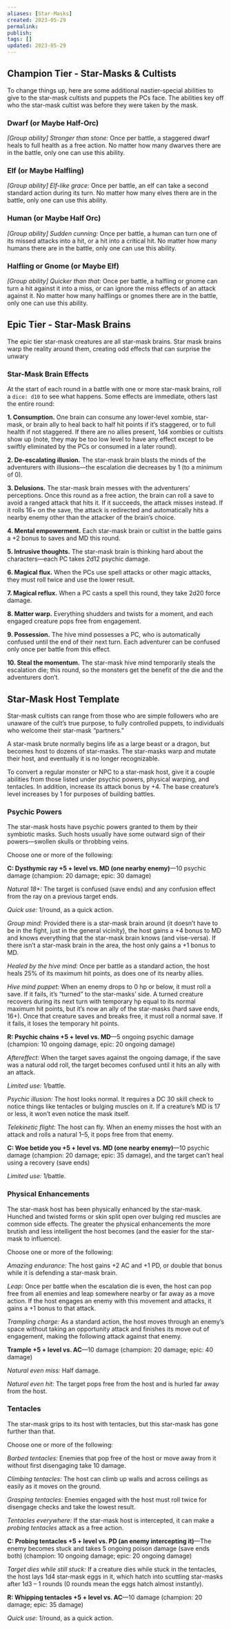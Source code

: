 ```yaml
---
aliases: [Star-Masks]
created: 2023-05-29
permalink: 
publish: 
tags: []
updated: 2023-05-29
---
```


## Champion Tier - Star-Masks & Cultists

To change things up, here are some additional nastier-special abilities to give to the star-mask cultists and puppets the PCs face. The abilities key off who the star-mask cultist was before they were taken by the mask.

### Dwarf (or Maybe Half-Orc)

*\[Group ability\] Stronger than stone:* Once per battle, a staggered dwarf heals to full health as a free action. No matter how many dwarves there are in the battle, only one can use this ability.

### Elf (or Maybe Halfling)

*\[Group ability\] Elf-like grace:* Once per battle, an elf can take a second standard action during its turn. No matter how many elves there are in the battle, only one can use this ability.

### Human (or Maybe Half Orc)

*\[Group ability\] Sudden cunning:* Once per battle, a human can turn one of its missed attacks into a hit, or a hit into a critical hit. No matter how many humans there are in the battle, only one can use this ability.

### Halfling or Gnome (or Maybe Elf)

*\[Group ability\] Quicker than that:* Once per battle, a halfling or gnome can turn a hit against it into a miss, or can ignore the miss effects of an attack against it. No matter how many halflings or gnomes there are in the battle, only one can use this ability.

## Epic Tier - Star-Mask Brains

The epic tier star-mask creatures are all star-mask brains. Star mask brains warp the reality around them, creating odd effects that can surprise the unwary

### Star-Mask Brain Effects

At the start of each round in a battle with one or more star-mask brains, roll a `dice: d10` to see what happens. Some effects are immediate, others last the entire round:

**1. Consumption.** One brain can consume any lower-level xombie, star-mask, or brain ally to heal back to half hit points if it’s staggered, or to full health if not staggered. If there are no allies present, 1d4 xombies or cultists show up (note, they may be too low level to have any effect except to be swiftly eliminated by the PCs or consumed in a later round).

**2. De-escalating illusion.** The star-mask brain blasts the minds of the adventurers with illusions—the escalation die decreases by 1 (to a minimum of 0).

**3. Delusions.** The star-mask brain messes with the adventurers’ perceptions. Once this round as a free action, the brain can roll a save to avoid a ranged attack that hits it. If it succeeds, the attack misses instead. If it rolls 16+ on the save, the attack is redirected and automatically hits a nearby enemy other than the attacker of the brain’s choice.

**4. Mental empowerment.** Each star-mask brain or cultist in the battle gains a +2 bonus to saves and MD this round.

**5. Intrusive thoughts.** The star-mask brain is thinking hard about the characters—each PC takes 2d12 psychic damage.

**6. Magical flux.** When the PCs use spell attacks or other magic attacks, they must roll twice and use the lower result.

**7. Magical reflux.** When a PC casts a spell this round, they take 2d20 force damage.

**8. Matter warp.** Everything shudders and twists for a moment, and each engaged creature pops free from engagement.

**9. Possession.** The hive mind possesses a PC, who is automatically confused until the end of their next turn. Each adventurer can be confused only once per battle from this effect.

**10. Steal the momentum.** The star-mask hive mind temporarily steals the escalation die; this round, so the monsters get the benefit of the die and the adventurers don’t. 

## Star-Mask Host Template

Star-mask cultists can range from those who are simple followers who are unaware of the cult’s true purpose, to fully controlled puppets, to individuals who welcome their star-mask “partners.”

A star-mask brute normally begins life as a large beast or a dragon, but becomes host to dozens of star-masks. The star-masks warp and mutate their host, and eventually it is no longer recognizable.

To convert a regular monster or NPC to a star-mask host, give it a couple abilities from those listed under psychic powers, physical warping, and tentacles. In addition, increase its attack bonus by +4. The base creature’s level increases by 1 for purposes of building battles.

### Psychic Powers

The star-mask hosts have psychic powers granted to them by their symbiotic masks. Such hosts usually have some outward sign of their powers—swollen skulls or throbbing veins.

Choose one or more of the following:

**C: Dysthymic ray +5 + level vs. MD (one nearby enemy)**—10 psychic damage (champion: 20 damage; epic: 30 damage)

*Natural 18+:* The target is confused (save ends) and any confusion effect from the ray on a previous target ends.

*Quick use:* 1/round, as a quick action.

*Group mind:* Provided there is a star-mask brain around (it doesn’t have to be in the fight, just in the general vicinity), the host gains a +4 bonus to MD and knows everything that the star-mask brain knows (and vise-versa). If there isn’t a star-mask brain in the area, the host only gains a +1 bonus to MD.

*Healed by the hive mind:* Once per battle as a standard action, the host heals 25% of its maximum hit points, as does one of its nearby allies.

*Hive mind puppet:* When an enemy drops to 0 hp or below, it must roll a save. If it fails, it’s “turned” to the star-masks’ side. A turned creature recovers during its next turn with temporary hp equal to its normal maximum hit points, but it’s now an ally of the star-masks (hard save ends, 16+). Once that creature saves and breaks free, it must roll a normal save. If it fails, it loses the temporary hit points.

**R: Psychic chains +5 + level vs. MD**—5 ongoing psychic damage (champion: 10 ongoing damage, epic: 20 ongoing damage)

*Aftereffect:* When the target saves against the ongoing damage, if the save was a natural odd roll, the target becomes confused until it hits an ally with an attack.

*Limited use:* 1/battle.

*Psychic illusion:* The host looks normal. It requires a DC 30 skill check to notice things like tentacles or bulging muscles on it. If a creature’s MD is 17 or less, it won’t even notice the mask itself.

*Telekinetic flight:* The host can fly. When an enemy misses the host with an attack and rolls a natural 1–5, it pops free from that enemy.

**C: Woe betide you +5 + level vs. MD (one nearby enemy)**—10 psychic damage (champion: 20 damage; epic: 35 damage), and the target can’t heal using a recovery (save ends)

*Limited use:* 1/battle.

### Physical Enhancements

The star-mask host has been physically enhanced by the star-mask. Hunched and twisted forms or skin split open over bulging red muscles are common side effects. The greater the physical enhancements the more brutish and less intelligent the host becomes (and the easier for the star-mask to influence).

Choose one or more of the following:

*Amazing endurance:* The host gains +2 AC and +1 PD, or double that bonus while it is defending a star-mask brain.

*Leap:* Once per battle when the escalation die is even, the host can pop free from all enemies and leap somewhere nearby or far away as a move action. If the host engages an enemy with this movement and attacks, it gains a +1 bonus to that attack.

*Trampling charge:* As a standard action, the host moves through an enemy’s space without taking an opportunity attack and finishes its move out of engagement, making the following attack against that enemy.

**Trample +5 + level vs. AC**—10 damage (champion: 20 damage; epic: 40 damage)

*Natural even miss:* Half damage.

*Natural even hit:* The target pops free from the host and is hurled far away from the host.

### Tentacles

The star-mask grips to its host with tentacles, but this star-mask has gone further than that.

Choose one or more of the following:

*Barbed tentacles:* Enemies that pop free of the host or move away from it without first disengaging take 10 damage.

*Climbing tentacles:* The host can climb up walls and across ceilings as easily as it moves on the ground.

*Grasping tentacles:* Enemies engaged with the host must roll twice for disengage checks and take the lowest result.

*Tentacles everywhere:* If the star-mask host is intercepted, it can make a *probing tentacles* attack as a free action.

**C: Probing tentacles +5 + level vs. PD (an enemy intercepting it)**—The enemy becomes stuck and takes 5 ongoing poison damage (save ends both) (champion: 10 ongoing damage; epic: 20 ongoing damage)

*Target dies while still stuck:* If a creature dies while stuck in the tentacles, the host lays 1d4 star-mask eggs in it, which hatch into scuttling star-masks after 1d3 – 1 rounds (0 rounds mean the eggs hatch almost instantly).

**R: Whipping tentacles +5 + level vs. AC**—10 damage (champion: 20 damage; epic: 35 damage)

*Quick use:* 1/round, as a quick action.
